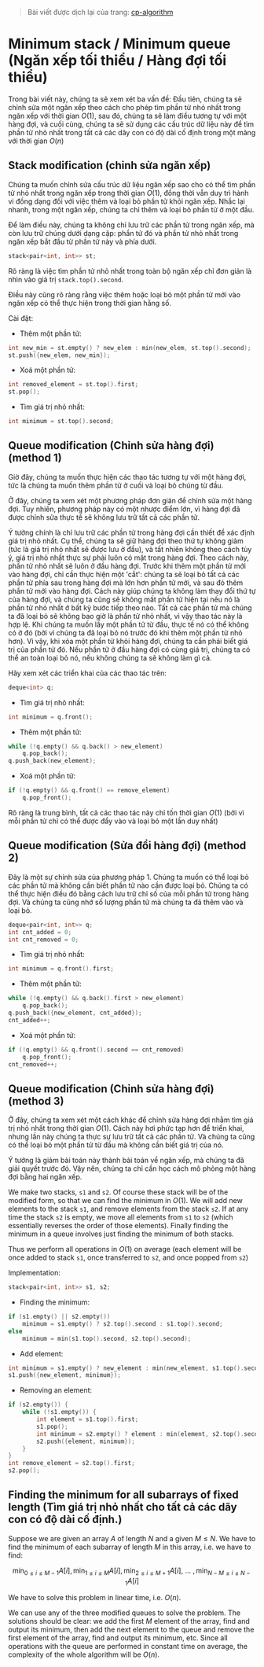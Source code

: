> Bài viết được dịch lại của trang: [cp-algorithm](https://cp-algorithms.com/data_structures/stack_queue_modification.html)

# Minimum stack / Minimum queue (Ngăn xếp tối thiểu / Hàng đợi tối thiểu)

Trong bài viết này, chúng ta sẽ xem xét ba vấn đề:
Đầu tiên, chúng ta sẽ chỉnh sửa một ngăn xếp theo cách cho phép tìm phần tử nhỏ nhất trong ngăn xếp với thời gian $O(1)$, sau đó, chúng ta sẽ làm điều tương tự với một hàng đợi, và cuối cùng, chúng ta sẽ sử dụng các cấu trúc dữ liệu này để tìm phần tử nhỏ nhất trong tất cả các dãy con có độ dài cố định trong một mảng với thời gian $O(n)$

## Stack modification (chỉnh sửa ngăn xếp)

Chúng ta muốn chỉnh sửa cấu trúc dữ liệu ngăn xếp sao cho có thể tìm phần tử nhỏ nhất trong ngăn xếp trong thời gian $O(1)$, đồng thời vẫn duy trì hành vi đồng dạng đối với việc thêm và loại bỏ phần tử khỏi ngăn xếp.
Nhắc lại nhanh, trong một ngăn xếp, chúng ta chỉ thêm và loại bỏ phần tử ở một đầu.

Để làm điều này, chúng ta không chỉ lưu trữ các phần tử trong ngăn xếp, mà còn lưu trữ chúng dưới dạng cặp: phần tử đó và phần tử nhỏ nhất trong ngăn xếp bắt đầu từ phần tử này và phía dưới.

```cpp
stack<pair<int, int>> st;
```

Rõ ràng là việc tìm phần tử nhỏ nhất trong toàn bộ ngăn xếp chỉ đơn giản là nhìn vào giá trị `stack.top().second`.

Điều này cũng rõ ràng rằng việc thêm hoặc loại bỏ một phần tử mới vào ngăn xếp có thể thực hiện trong thời gian hằng số.

Cài đặt:

* Thêm một phần tử:
```cpp
int new_min = st.empty() ? new_elem : min(new_elem, st.top().second);
st.push({new_elem, new_min});
```

* Xoá một phần tử:
```cpp
int removed_element = st.top().first;
st.pop();
```

* Tìm giá trị nhỏ nhất:
```cpp
int minimum = st.top().second;
```

## Queue modification (Chỉnh sửa hàng đợi) (method 1)

Giờ đây, chúng ta muốn thực hiện các thao tác tương tự với một hàng đợi, tức là chúng ta muốn thêm phần tử ở cuối và loại bỏ chúng từ đầu.

Ở đây, chúng ta xem xét một phương pháp đơn giản để chỉnh sửa một hàng đợi. 
Tuy nhiên, phương pháp này có một nhược điểm lớn, vì hàng đợi đã được chỉnh sửa thực tế sẽ không lưu trữ tất cả các phần tử.

Ý tưởng chính là chỉ lưu trữ các phần tử trong hàng đợi cần thiết để xác định giá trị nhỏ nhất. 
Cụ thể, chúng ta sẽ giữ hàng đợi theo thứ tự không giảm (tức là giá trị nhỏ nhất sẽ được lưu ở đầu), và tất nhiên không theo cách tùy ý, giá trị nhỏ nhất thực sự phải luôn có mặt trong hàng đợi.
Theo cách này, phần tử nhỏ nhất sẽ luôn ở đầu hàng đợi. 
Trước khi thêm một phần tử mới vào hàng đợi, chỉ cần thực hiện một 'cắt': chúng ta sẽ loại bỏ tất cả các phần tử phía sau trong hàng đợi mà lớn hơn phần tử mới, và sau đó thêm phần tử mới vào hàng đợi.
Cách này giúp chúng ta không làm thay đổi thứ tự của hàng đợi, và chúng ta cũng sẽ không mất phần tử hiện tại nếu nó là phần tử nhỏ nhất ở bất kỳ bước tiếp theo nào.
Tất cả các phần tử mà chúng ta đã loại bỏ sẽ không bao giờ là phần tử nhỏ nhất, vì vậy thao tác này là hợp lệ.
Khi chúng ta muốn lấy một phần tử từ đầu, thực tế nó có thể không có ở đó (bởi vì chúng ta đã loại bỏ nó trước đó khi thêm một phần tử nhỏ hơn).
Vì vậy, khi xóa một phần tử khỏi hàng đợi, chúng ta cần phải biết giá trị của phần tử đó.
Nếu phần tử ở đầu hàng đợi có cùng giá trị, chúng ta có thể an toàn loại bỏ nó, nếu không chúng ta sẽ không làm gì cả.

Hãy xem xét các triển khai của các thao tác trên:

```cpp
deque<int> q;
```

* Tìm giá trị nhỏ nhất:
```cpp
int minimum = q.front();
```

* Thêm một phần tử:
```cpp
while (!q.empty() && q.back() > new_element)
    q.pop_back();
q.push_back(new_element);
```

* Xoá một phần tử:
```cpp
if (!q.empty() && q.front() == remove_element)
    q.pop_front();
```

Rõ ràng là trung bình, tất cả các thao tác này chỉ tốn thời gian $O(1)$ (bởi vì mỗi phần tử chỉ có thể được đẩy vào và loại bỏ một lần duy nhất)

## Queue modification (Sửa đổi hàng đợi) (method 2)

Đây là một sự chỉnh sửa của phương pháp 1. 
Chúng ta muốn có thể loại bỏ các phần tử mà không cần biết phần tử nào cần được loại bỏ.
Chúng ta có thể thực hiện điều đó bằng cách lưu trữ chỉ số của mỗi phần tử trong hàng đợi. 
Và chúng ta cũng nhớ số lượng phần tử mà chúng ta đã thêm vào và loại bỏ.

```cpp
deque<pair<int, int>> q;
int cnt_added = 0;
int cnt_removed = 0;
```

* Tìm giá trị nhỏ nhất:
```cpp
int minimum = q.front().first;
```

* Thêm một phần tử:
```cpp
while (!q.empty() && q.back().first > new_element)
    q.pop_back();
q.push_back({new_element, cnt_added});
cnt_added++;
```

* Xoá một phần tử:
```cpp
if (!q.empty() && q.front().second == cnt_removed) 
    q.pop_front();
cnt_removed++;
```

## Queue modification (Chỉnh sửa hàng đợi) (method 3)

Ở đây, chúng ta xem xét một cách khác để chỉnh sửa hàng đợi nhằm tìm giá trị nhỏ nhất trong thời gian $O(1)$.
Cách này hơi phức tạp hơn để triển khai, nhưng lần này chúng ta thực sự lưu trữ tất cả các phần tử.
Và chúng ta cũng có thể loại bỏ một phần tử từ đầu mà không cần biết giá trị của nó.

Ý tưởng là giảm bài toán này thành bài toán về ngăn xếp, mà chúng ta đã giải quyết trước đó.
Vậy nên, chúng ta chỉ cần học cách mô phỏng một hàng đợi bằng hai ngăn xếp.

We make two stacks, `s1` and `s2`. 
Of course these stack will be of the modified form, so that we can find the minimum in $O(1)$. 
We will add new elements to the stack `s1`, and remove elements from the stack `s2`.
If at any time the stack `s2` is empty, we move all elements from `s1` to `s2` (which essentially reverses the order of those elements).
Finally finding the minimum in a queue involves just finding the minimum of both stacks.

Thus we perform all operations in $O(1)$ on average (each element will be once added to stack `s1`, once transferred to `s2`, and once popped from `s2`)

Implementation:

```cpp
stack<pair<int, int>> s1, s2;
```

* Finding the minimum:
```cpp
if (s1.empty() || s2.empty()) 
    minimum = s1.empty() ? s2.top().second : s1.top().second;
else
    minimum = min(s1.top().second, s2.top().second);
```

* Add element:
```cpp
int minimum = s1.empty() ? new_element : min(new_element, s1.top().second);
s1.push({new_element, minimum});
```

* Removing an element:
```cpp
if (s2.empty()) {
    while (!s1.empty()) {
        int element = s1.top().first;
        s1.pop();
        int minimum = s2.empty() ? element : min(element, s2.top().second);
        s2.push({element, minimum});
    }
}
int remove_element = s2.top().first;
s2.pop();
```

## Finding the minimum for all subarrays of fixed length (Tìm giá trị nhỏ nhất cho tất cả các dãy con có độ dài cố định.)

Suppose we are given an array $A$ of length $N$ and a given $M \le N$.
We have to find the minimum of each subarray of length $M$ in this array, i.e. we have to find:

$$\min_{0 \le i \le M-1} A[i], \min_{1 \le i \le M} A[i], \min_{2 \le i \le M+1} A[i],~\dots~, \min_{N-M \le i \le N-1} A[i]$$

We have to solve this problem in linear time, i.e. $O(n)$.

We can use any of the three modified queues to solve the problem.
The solutions should be clear:
we add the first $M$ element of the array, find and output its minimum, then add the next element to the queue and remove the first element of the array, find and output its minimum, etc. 
Since all operations with the queue are performed in constant time on average, the complexity of the whole algorithm will be $O(n)$.

